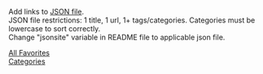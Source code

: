 <html>
<p>
  Add links to <a href="links.json">JSON file</a>. <br>
  JSON file restrictions: 1 title, 1 url, 1+ tags/categories. Categories must be lowercase to sort correctly.<br>
  Change "jsonsite" variable in README file to applicable json file.
</p>

<a href="#" onclick="alllinks()">All Favorites</a>
<br>
<a href="#" onclick="catlinks()">Categories</a>

<br><br>
<p id="links"></p>

<script>
/*Site that stores JSON file*/
var jsonsite="https://gist.githubusercontent.com/david-krause/f4d558c72f47a0e475ffad233fdfb800/raw/";
/*var jsonsite="links.json";*/
/******/

/****ALL LINKS FUNCTION****/
function alllinks(){

var jsnhttp = new XMLHttpRequest();
/*perform this function one page is loaded*/
jsnhttp.onreadystatechange = function() {
  if (this.status == 200 && this.readyState == 4) {
    var i, n, lnks=[], jsnObj = JSON.parse(this.responseText);
    for(i in jsnObj){
    	lnks.push("<a id=" + jsnObj[i].title + " target='_blank' href=" + jsnObj[i].url + ">" + jsnObj[i].title + "</a><br>")
      }
    }
     /*lnks variable is set to the HTML paragraph*/
	/*join method to remove commas*/
    document.getElementById("links").innerHTML = lnks.sort().join("");
	};
/*call site to get JSON data*/
jsnhttp.open("GET", jsonsite,true);
jsnhttp.send();
}
/****END OF ALL LINKS FUNCTION****/


/*****LINKS BY CATEGORY FUNCTION*****/
function catlinks(){
var jsnhttp = new XMLHttpRequest();
/*perform this function one page is loaded*/
jsnhttp.onreadystatechange = function() {
  if (this.status == 200 && this.readyState == 4) {
		/*declare variables and parse JSON file*/
   var i, n, z, tgsarr=[], tgsurlarr=[], jsnObj = JSON.parse(this.responseText);
		/*loop through each site (i)*/
		for(i in jsnObj){
			/*loop through each tag (n) in site (i)*/
			for(n in jsnObj[i].tags){
			/******check to see if tag already exists in array******/
				/*this function searches for the current category in tgsarr*/
				function fndvar(tgsarrval){return tgsarrval == jsnObj[i].tags[n]};
				
				/*if the current category is not found in the tgsarr variable (less than 0) then add it to the array*/
				/*if the current category is found in the tgsarr variable (>=0) then add the url to the existing category*/
				/*note: the tgsarr is a 1 dimension array used for searching to see if the category already is in the array*/
				if(tgsarr.findIndex(fndvar)<0){
					var z = tgsarr.push(jsnObj[i].tags[n]);
					/*create 2 dimension array of tag and url*/
					tgsurlarr.push(["<strong>" + tgsarr[z-1] + "</strong><br>", "<a id=" + jsnObj[i].title + " target=_blank href=" + jsnObj[i].url + ">" + jsnObj[i].title + "</a><br>"])
				}else{
					var z = tgsarr.findIndex(fndvar);
					tgsurlarr[z].push("<a id=" + jsnObj[i].title + " target=_blank href=" + jsnObj[i].url + ">" + jsnObj[i].title + "</a><br>")
				};
			}
		}
		/*Sort tagsurl array*/
		tgsurlarr.sort();
    
    /*Loop through each category array and sort each item*/
    for(n in tgsarr){
      	/*use shift to remove category from array*/
        /*using shift because Category is first element of the array*/
        var z = tgsurlarr[n].shift();
        /*sort links in array*/
        tgsurlarr[n].sort()
        /*Add Category back to array*/
        tgsurlarr[n].unshift(z);
      }
    
		/*lnks variable is set to the HTML paragraph*/
	  	/*use join, toString, and replace methods to remove commas from array
		If there is a comma in the title or url that will be replaced as well.
		this method also works but the "flat" method doesn't work on all browsers tgsurlarr.flat().join("")
		*/
		
		//document.getElementById("links").innerHTML = tgsurlarr.join("").toString().replace(/,/g,"");
		document.getElementById("links").innerHTML = tgsurlarr.join("").toString().replace(/,/g,"");
	}	
};
/*call site to get JSON data*/
jsnhttp.open("GET", jsonsite,true);
jsnhttp.send();
}
/*****END OF LINKS BY CATEGORY*****/
</script>
</html>
